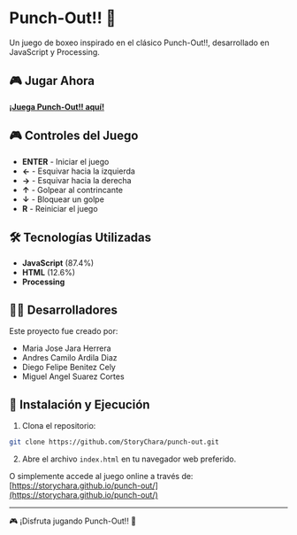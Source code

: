 # Punch-Out!! 🥊

Un juego de boxeo inspirado en el clásico Punch-Out!!, desarrollado en JavaScript y Processing.

## 🎮 Jugar Ahora

**[¡Juega Punch-Out!! aquí!](https://storychara.github.io/punch-out/)**

## 🎮 Controles del Juego

- **ENTER** - Iniciar el juego
- **←** - Esquivar hacia la izquierda
- **→** - Esquivar hacia la derecha
- **↑** - Golpear al contrincante
- **↓** - Bloquear un golpe
- **R** - Reiniciar el juego

## 🛠️ Tecnologías Utilizadas

- **JavaScript** (87.4%)
- **HTML** (12.6%)
- **Processing**

## 👨‍💻 Desarrolladores

Este proyecto fue creado por:

- Maria Jose Jara Herrera
- Andres Camilo Ardila Diaz
- Diego Felipe Benitez Cely
- Miguel Angel Suarez Cortes

## 🚀 Instalación y Ejecución

1. Clona el repositorio:
```bash
git clone https://github.com/StoryChara/punch-out.git
```

2. Abre el archivo `index.html` en tu navegador web preferido.

O simplemente accede al juego online a través de: [https://storychara.github.io/punch-out/](https://storychara.github.io/punch-out/)

---

🎮 ¡Disfruta jugando Punch-Out!! 🥊
